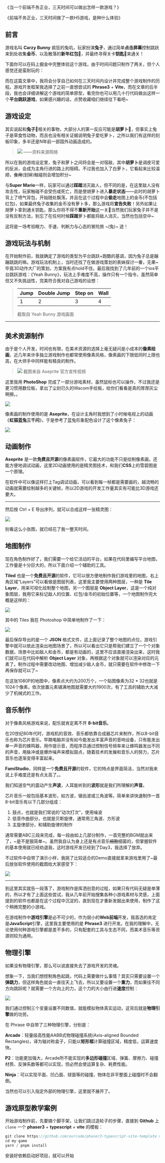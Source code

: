 《当一个前端不务正业，三天时间可以做出怎样一款游戏？》

《前端不务正业，三天时间做了一款H5游戏，是种什么体验》

## 前言

游戏名叫 **Carzy Bunny** 疯狂的兔叽，玩家扮演**兔子**，通过简单**点击屏幕**控制跳跃来到处收集**金币**、以及散落的**新年红包**🧧，并最终寻得关卡**钥匙**🔑来通关！

下面你可以在码上掘金中完整体验这个游戏，由于时间问题只制作了两关，但个人感觉还是蛮耐玩的：

而在这篇文章中，我将会分享自己如何在三天时间内设计并完成整个游戏制作的历程。游戏开发框架我选择了之前一直想尝试的 **Phrase3** + **Vite**，而在文章的后半段，我也会详细讲解这个游戏的简单原型，看完你也可以用几十行代码做出这样一个**平台跳跃游戏**，如果感兴趣的话，点赞收藏咱们继续往下看吧~

## 游戏设定

其实说起和**兔子**🐰相关的事物，大部分人的第一反应可能是**胡萝卜**🥕，但事实上兔子是草食性动物，而且也没有相关证据说明兔子爱吃萝卜，之所以我们有这样的刻板印象，多半还是N年前一部国外动画造成的。

> ![](../images/2023-1-14-1673678410877.png)
> ——资料来源网络

所以在我的游戏设定里，兔子和萝卜之间将会是一对宿敌，其中**胡萝卜**是调皮可爱的反派，会成为主角行进的路上的阻碍。不过我也加入了白萝卜，它看起来比较温顺，~~食用~~(划掉)触碰则会增加积分~

与**Super Mario**一样，玩家可以通过**踩踏**消灭敌人，但不同的是，在这里敌人没有攻击性，玩家触碰不会受伤或死亡，而是使胡萝卜进入**暴走状态**——此时的胡萝卜背上了喷气背包，开始随处飘荡，并且在这个过程中会**偷走**地图上的金币(不包括红包)，如果最终兔子收集的金币没有萝卜多，那么游戏将**宣告失败**！另外如果让胡萝卜拿到通关钥匙，那么你将不得不**重新开始**这一关🤣当然我们玩家兔子并不是没有反制方法，别忘了在任何时候**踩踏**萝卜都能将敌人消灭，当然也包括空中~

这将是一场考验眼力、手速、判断力与心态的冒险旅 ~(兔)~ 途！

## 游戏玩法与机制

在开始制作前，我就确定了游戏的类型为平台跳跃+跑酷的基调，因为兔子总是蹦蹦跳跳的嘛。游戏玩法机制上，当时还找了在做游戏策划的表妹探讨一番，无果~毕竟3D动作大厂的策划，方案我有点hold不住。最后我找到了几年前的一个ios平台跳跃游戏：《Yeah Bunny》，玩法上手难度不高，操作只有一个指令，虽然简单但又不失挑战性，完美符合我对自己游戏的设想：

> | Jump | Double Jump | Step on | Wall
> | --- | --- | --- | --- |
> | 1 | 2 | 3 | 4 |
> 
> 截取自 Yeah Bunny 游戏画面
------



## 美术资源制作

由于是个人开发，时间也有限，在美术资源的选择上毫无疑问是小成本的**像素绘画**，近几年来许多独立游戏制作也都常使用像素风格，像素画的下限低同时上限也高，在大师手中同样能有精良的制作。

> ![](../images/2023-1-15-1673759442099.png)
> 截图来自 Aseprite 官方宣传视频

这里我用 **PhotoShop** 完成了一部分游戏素材，虽然鼠标也可以操作，不过我还是更习惯用数位板，拿出了尘封已久的Wacom手绘板，给你们看看是真的厚厚灰尘啊擦。。

![](../images/2023-1-15-1673759619190.jpeg)

像素画的制作使用的是 **Aseprite**，在设计主角时我想到了小时候电视上的动画《**虹猫蓝兔三千问**》，于是参考了蓝兔形象配色设计了这个像素兔子：

![](../images/2023-1-15-1673761130522.jpeg)

## 动画制作

**Aseprite** 是一款**免费且开源**的像素画软件，它最大的功能不只是绘制像素画，还能方便地调试动画，这里2D动画使用的是精灵图技术，和我们**CSS**上的雪碧图是一个原理。

在软件中可以像这样打上Tag调试动画，可以看到每一帧都是需要画的，越流畅的动画就需要绘制越多的关键帧，所以2D游戏的开发工作量其实有可能比3D游戏还要大。

--------

然后按 Ctrl + E 导出序列，就可以合成这样一张精灵图：

![](../images/2023-1-14-1673679105412.png)

别看这么小张图，就已经花了我一整天时间。

## 地图制作

现在角色制作好了，我们需要一个给它活动的平台，如果在代码里编写平台地图，工作量是十分巨大的，所以下面介绍一个辅助的工具。

**Tiled** 也是一个**免费且开源**的软件，它可以很方便地制作我们游戏里的地图，右上角区域“Layers”可以看做是图层列表，这里我主要使用两种图层，一种是 **Tile Layer**，用来可视化绘制整个地图，另一个图层是 **Object Layer**，这是一个纯对象图层，我用它来标记敌人的位置、红包/金币的初始位置等，一个地图制作完大概是这样的：

![](../images/2023-1-14-1673676694109.png)

其中的 Tiles 我在 Photoshop 中简单地制作了一下：

![](../images/2023-1-14-1673676470403.png)

最后保存导出的是一个 **JSON** 格式文件，这上面记录了整个地图的点位，游戏引擎中就可以依此渲染出地图场景了，所以可以看出它只是帮我们建立了一个个对象数据，场景中比如敌人和金币，都是有动画的，这里不应该直接渲染出来，这时我们就可以在代码中解析 **Object Layer** 对象，再根据这个对象就可以渲染对应的元素了。制作过程中需要改动地图、增加减少敌人金币，就只需要在软件中修改一下再保存就可以了~

在这张1080P的地图中，像素点大约为200万个，一个贴图像素为32 * 32也就是1024个像素，依次放置元素铺满地图就需要大约1900次，有了工具的辅助大大减少了机械式的工作。

## 音乐制作

对于像素风格游戏来说，配乐就肯定离不开 **8-bit音乐**。

在20世纪80年代时，游戏机的音效、音乐都依靠合成器芯片来制作，所以8-bit音乐也称为芯片音乐。早期电脑并没有如今能发出丰富声音的音响设备，只有能发出单一声音的蜂鸣器，用作提示音，而程序员通过控制信号频率来让蜂鸣器发出不同的声音，用脉冲或是爆炸噪声来模拟鼓点，随着技术的发展和音乐人的努力，芯片音乐也逐渐变得丰富起来。

**FamiStudio**，同样是一个**免费且开源**的软件，它的特点是界面简洁，当然对我来说上手难度还是有点太高了。。

我们知道空气的震动产生**声波**，人耳能听到的**波形**就是我们所理解的**声音**。

芯片音乐一般包括基本波形，如方波，锯齿波或三角波等。简单来讲快速制作一首8-bit音乐有以下几部分组成：

1. 鼓点，也就是我们常说的“动次打次”，使用噪波
2. 低音作曲部分，也就是贝斯旋律，通常用三角波、方形波
3. 主旋律部分，和辅助旋律的制作

通常需要ABC三段来完成，每一段由如上几部分制作，一首完整的BGM就出来了，~是不是狠简单~。虽然我自认为身上还是有点音乐~~细胞~~细菌的，但掌握软件的基本使用就已经劝退我，这时游戏开发已经到了Day3，我选择了放弃。

不过软件中自带了演示小样，我挑了比较适合的Demo直接就拿来游戏里用了~最后放张软件使用的截图给大家感受下：

![](../images/2023-1-15-1673763857956.jpeg)

----

到这里其实就告一段落了，游戏制作是挥洒创意的过程，如果只有代码无疑是单薄的，所以才有了上面这些尝试，我从几年前开始搜集各种小游戏素材与灵感，上面提到的软件也都是在这个过程中沉淀的，直到现在才重新发掘出来使用，制作了这个稍微完整的小游戏。

在游戏制作中**游戏引擎**是必不可少的，作为弱小的**Web前端**开发，我首选的肯定是**JavaScript**引擎，这里我主要使用的是 **Phrase3** 进行开发。在我的理解中，无论使用何种游戏引擎都是差不多的，只有配套的工具与生态不同，而美术音乐等资源则较为通用。

## 物理引擎

如果没有物理引擎，那么可以说直接失去了游戏开发的灵魂。

想象一下，当我们想控制角色起跳，代码上需要做什么事情？其实只需要设置一个**弹跳力**，但这样角色就会一直往天上飞去，所以又要设置一个**重力**，而如果往不同方向跳跃呢？就需要一个方向上的力，这个力的大小由行进**速度**控制：

![](../images/2023-1-15-1673769632839.png)

我们通过控制三个变量设置不同数值，就能模拟物体真实运动，这背后就是**物理引擎**做的功劳。

在 Phrase 中自带了三种物理引擎，分别是：

**Arcade**：轻量级高性能AABB式物理碰撞系统(Axis-aligned Bounded Rectangles)，译为轴对称盒子，只能以**矩形框**计算碰撞区域，精度低，运算速度快。

**P2**：功能更加强大，Arcade所不能实现的**多边形碰撞**区域、弹簧、摩擦力、碰撞材质、反弹系数等都可以实现，但必然会使运算复杂、耗费性能。

**Ninja**：可以实现平面、凹凸面、球面等的碰撞，物体在非平整面上碰撞时不会翻倒。

当然也可以引入指定外部的物理引擎，这里就不展开了。

## 游戏原型教学案例

开始游戏制作前，先要搞个脚手架，让我们跳过造轮子的步骤，直接到 **Github** 上 `clone` 一个 **phaser3** + **typescript** + **vite** 的模板：

```js
git clone https://github.com/ourcade/phaser3-typescript-vite-template my-game
cd my-game
yarn / pnpm install
```

安装好依赖启动好项目，就可以开始








